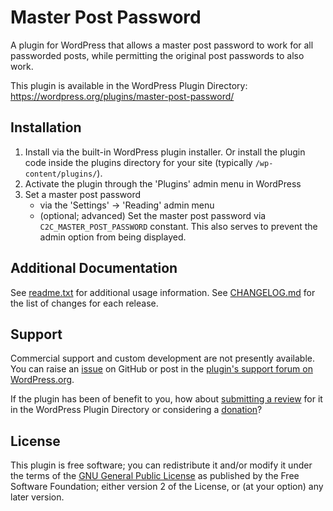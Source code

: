 # Master Post Password

A plugin for WordPress that allows a master post password to work for all passworded posts, while permitting the original post passwords to also work.

This plugin is available in the WordPress Plugin Directory: https://wordpress.org/plugins/master-post-password/


## Installation

1. Install via the built-in WordPress plugin installer. Or install the plugin code inside the plugins directory for your site (typically `/wp-content/plugins/`).
2. Activate the plugin through the 'Plugins' admin menu in WordPress
3. Set a master post password
   - via the 'Settings' -> 'Reading' admin menu
   - (optional; advanced) Set the master post password via `C2C_MASTER_POST_PASSWORD` constant. This also serves to prevent the admin option from being displayed.


## Additional Documentation

See [readme.txt](https://github.com/coffee2code/master-post-password/blob/master/readme.txt) for additional usage information. See [CHANGELOG.md](CHANGELOG.md) for the list of changes for each release.


## Support

Commercial support and custom development are not presently available. You can raise an [issue](https://github.com/coffee2code/master-post-password/issues) on GitHub or post in the [plugin's support forum on WordPress.org](https://wordpress.org/support/plugin/master-post-password/).

If the plugin has been of benefit to you, how about [submitting a review](https://wordpress.org/support/plugin/master-post-password/reviews/) for it in the WordPress Plugin Directory or considering a [donation](https://www.paypal.com/cgi-bin/webscr?cmd=_s-xclick&hosted_button_id=6ARCFJ9TX3522)?


## License

This plugin is free software; you can redistribute it and/or modify it under the terms of the [GNU General Public License](https://www.gnu.org/licenses/gpl-2.0.html) as published by the Free Software Foundation; either version 2 of the License, or (at your option) any later version.